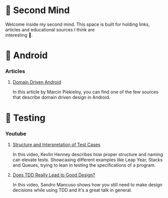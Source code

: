 
# 🧠 Second Mind
Welcome inside my second mind. This space is built for holding links, articles and educational sources I think are  
interesting :eyes:.

# 🤖 Android 

### Articles
1) [Domain Driven Android](https://itnext.io/domain-driven-android-building-a-model-which-makes-sense-badb774c606d)

   In this article by Marcin Piekielny, you can find one of the few sources that describe domain driven design in
   Android.

# 🧪 Testing

### Youtube
1) [Structure and Interpretation of Test Cases](https://www.youtube.com/watch?v=tWn8RA_DEic&ab_channel=NDCConferences)

   In this video, Kevlin Henney describes how proper structure and naming can elevate tests.
   Showcasing different examples like Leap Year, Stacks and Queues, trying to lean in testing the specifications of
   a program.
2) [Does TDD Really Lead to Good Design?](https://www.youtube.com/watch?v=KyFVA4Spcgg&ab_channel=DevTernityConference)

   In this video, Sandro Mancuso shows how you still need to make design decisions while using TDD and it's a great talk 
in general.
